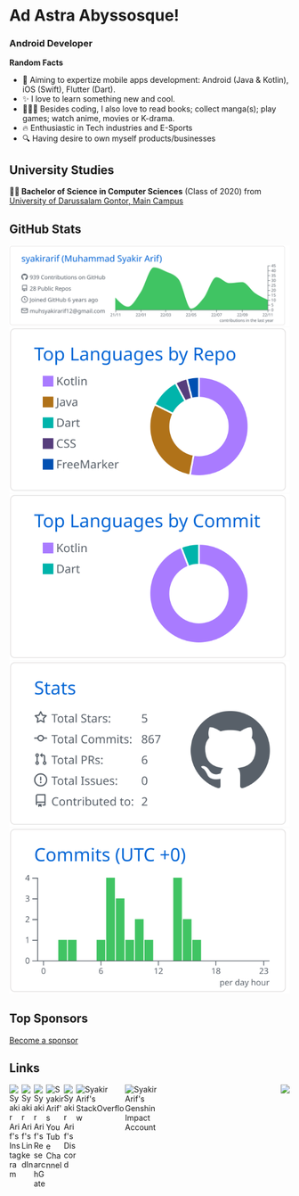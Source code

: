 # Ad Astra Abyssosque!
### Android Developer

**Random Facts**
- 🎯 Aiming to expertize mobile apps development: Android (Java & Kotlin), iOS (Swift), Flutter (Dart).
- ✨ I love to learn something new and cool.
- 💁🏽‍♂️ Besides coding, I also love to read books; collect manga(s); play games; watch anime, movies or K-drama.
- 🔥 Enthusiastic in Tech industries and E-Sports
- 🔍 Having desire to own myself products/businesses


## University Studies
**👨‍🎓 Bachelor of Science in Computer Sciences** (Class of 2020) from
[University of Darussalam Gontor, Main Campus][university]


## GitHub Stats
<!---
[![Syakir Arif's Github Stats](https://github-readme-stats.vercel.app/api?username=syakirarif&show_icons=true&line_height=21&show_icons=true&theme=buefy&hide_border=true)](https://github.com/anuraghazra/github-readme-stats)
[![Top Langs](https://github-readme-stats.vercel.app/api/top-langs/?username=syakirarif&show_icons=true&layout=compact&theme=buefy&hide_border=true)](https://github.com/anuraghazra/github-readme-stats)
-->
[![](https://raw.githubusercontent.com/syakirarif/syakirarif/master/profile-summary-card-output/github/0-profile-details.svg)](https://github.com/vn7n24fzkq/github-profile-summary-cards)
[![](https://raw.githubusercontent.com/syakirarif/syakirarif/master/profile-summary-card-output/github/1-repos-per-language.svg)](https://github.com/vn7n24fzkq/github-profile-summary-cards) [![](https://raw.githubusercontent.com/syakirarif/syakirarif/master/profile-summary-card-output/github/2-most-commit-language.svg)](https://github.com/vn7n24fzkq/github-profile-summary-cards)
[![](https://raw.githubusercontent.com/syakirarif/syakirarif/master/profile-summary-card-output/github/3-stats.svg)](https://github.com/vn7n24fzkq/github-profile-summary-cards) [![](https://raw.githubusercontent.com/syakirarif/syakirarif/master/profile-summary-card-output/github/4-productive-time.svg)](https://github.com/vn7n24fzkq/github-profile-summary-cards)


## Top Sponsors
[Become a sponsor](https://github.com/sponsors/syakirarif)


## Links
<a target="_blank" rel="noopener noreferrer" href="https://www.instagram.com/syakirarifu/">
  <img align="left" alt="Syakir Arif's Instagram" width="22px" src="https://upload.wikimedia.org/wikipedia/commons/thumb/e/e7/Instagram_logo_2016.svg/132px-Instagram_logo_2016.svg.png"/>
</a>
<a target="_blank" rel="noopener noreferrer" href="https://www.linkedin.com/in/muh-syakir-arif/">
  <img align="left" alt="Syakir Arif's LinkedIn" width="22px" src="https://raw.githubusercontent.com/peterthehan/peterthehan/master/assets/linkedin.svg"/>
</a>
<a target="_blank" rel="noopener noreferrer" href="https://www.researchgate.net/profile/Muhammad-Syakir-Arif">
  <img align="left" alt="Syakir Arif's ResearchGate" width="22px" src="https://res-1.cloudinary.com/crunchbase-production/image/upload/c_lpad,h_170,w_170,f_auto,b_white,q_auto:eco/v1470150968/halqcskldv3ge9nkpjsq.png"/>
</a>
<a target="_blank" rel="noopener noreferrer" href="https://www.youtube.com/channel/UCDGrwVLIiD12C3_RCkkqLlQ">
<img align="left" alt="Syakir Arif's YouTube Channel" width="32" src="https://raw.githubusercontent.com/peterthehan/peterthehan/master/assets/youtube.svg">
</a>
<a target="_blank" rel="noopener noreferrer" href="https://discordapp.com/users/Kansha#5980/">
  <img align="left" alt="Syakir Arif's Discord" width="22px" src="https://raw.githubusercontent.com/peterthehan/peterthehan/master/assets/discord.svg"/>
</a>
<a target="_blank" rel="noopener noreferrer" href="https://stackoverflow.com/users/8621518/syakir-arif">
  <img align="left" alt="Syakir Arif's StackOverflow" width="88px" src="https://stackoverflow.design/assets/img/logos/so/logo-stackoverflow.svg"/>
</a>
<a target="_blank" rel="noopener noreferrer" href="https://www.hoyolab.com/accountCenter/postList?id=8063858">
  <img align="left" alt="Syakir Arif's Genshin Impact Account" width="77px" src="https://upload.wikimedia.org/wikipedia/en/thumb/5/5d/Genshin_Impact_logo.svg/320px-Genshin_Impact_logo.svg.png"/>
</a>


<img src="https://komarev.com/ghpvc/?username=syakirarif&color=blueviolet&style=plastic&label=Profile+Views" align="right" />


[university]: https://unida.gontor.ac.id/
